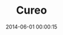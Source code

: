 ---
layout: post
title:  Cureo
featured-image: /images/post-thumbs/cureo.png
date:   2014-06-01 00:00:15
categories: portfolio
---